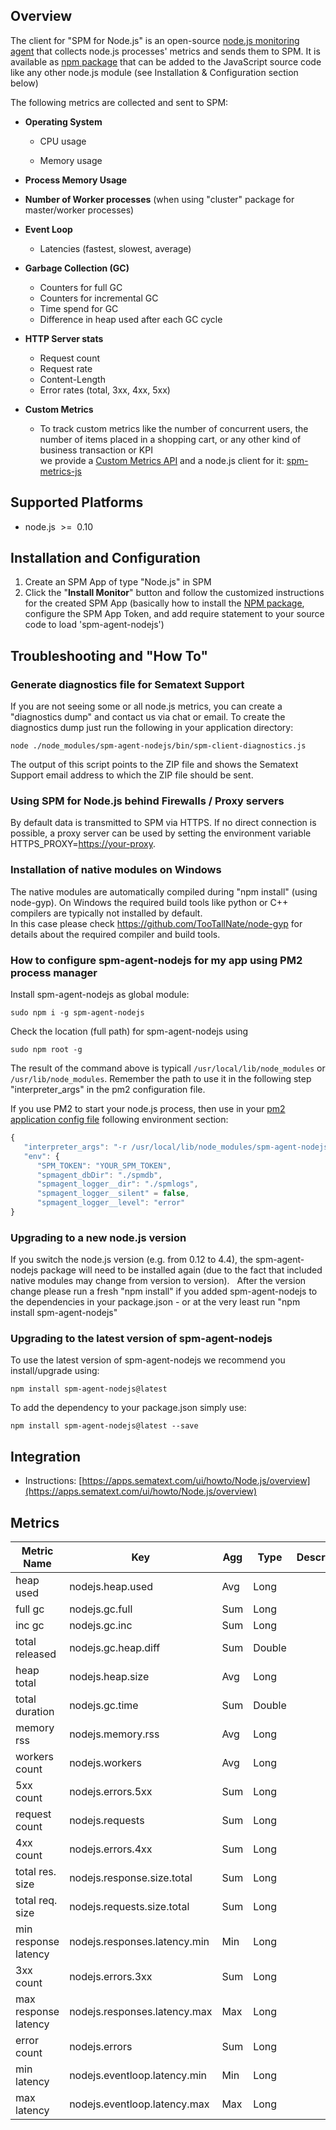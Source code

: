 ## Overview

The client for "SPM for Node.js" is an open-source [node.js monitoring agent](https://github.com/sematext/spm-agent-nodejs) that collects
node.js processes' metrics and sends them to SPM. It is available
as [npm](https://www.npmjs.com/package/spm-agent-nodejs)[ package](https://www.npmjs.com/package/spm-agent-nodejs)
that can be added to the JavaScript source code like any other node.js
module (see Installation & Configuration section below)

The following metrics are collected and sent to SPM:

  - **Operating System**
    
      - CPU usage 
    
      - Memory usage

  - **Process Memory Usage**

  - **Number of Worker processes** (when using "cluster" package for
    master/worker processes)

  - **Event Loop**
    
      - Latencies (fastest, slowest, average)

  - **Garbage Collection (GC)**
    
      - Counters for full GC
      - Counters for incremental GC
      - Time spend for GC
      - Difference in heap used after each GC cycle

  - **HTTP Server stats**
    
      - Request count
      - Request rate
      - Content-Length
      - Error rates (total, 3xx, 4xx, 5xx)

  - **Custom Metrics**
    
      - To track custom metrics like the number of concurrent users, the
        number of items placed in a shopping cart, or any other kind of
        business transaction or KPI   
        we provide a [Custom Metrics API](/monitoring/custom-metrics)
        and a node.js client for it:
        [spm-metrics-js](https://www.npmjs.com/package/spm-metrics-js) 

## Supported Platforms

  - node.js  \>=  0.10  
      

## Installation and Configuration

1.  Create an SPM App of type "Node.js" in SPM 
2.  Click the "**Install Monitor**" button and follow the customized
    instructions for the created SPM App (basically how to install the
    [NPM package](https://www.npmjs.com/package/spm-agent-nodejs),
    configure the SPM App Token, and add require statement to your
    source code to load 'spm-agent-nodejs')

## Troubleshooting and "How To"

### Generate diagnostics file for Sematext Support

If you are not seeing some or all node.js metrics, you can create a
"diagnostics dump" and contact us via chat or email. To create the
diagnostics dump just run the following in your application directory:

    node ./node_modules/spm-agent-nodejs/bin/spm-client-diagnostics.js 

The output of this script points to the ZIP file and shows the Sematext
Support email address to which the ZIP file should be sent. 

### Using SPM for Node.js behind Firewalls / Proxy servers   

By default data is transmitted to SPM via HTTPS. If no direct connection
is possible, a proxy server can be used by setting the environment
variable HTTPS\_PROXY=<https://your-proxy>.

### Installation of native modules on Windows

The native modules are automatically compiled during "npm install"
(using node-gyp). On Windows the required build tools like python or C++
compilers are typically not installed by default.  
In this case please check <https://github.com/TooTallNate/node-gyp> for
details about the required compiler and build tools.

### How to configure spm-agent-nodejs for my app using PM2 process manager

Install spm-agent-nodejs as global module: 

```
sudo npm i -g spm-agent-nodejs
```

Check the location (full path) for spm-agent-nodejs using 

```
sudo npm root -g
```

The result of the command above is typicall `/usr/local/lib/node_modules` or `/usr/lib/node_modules`. 
Remember the path to use it in the following step "interpreter_args" in the pm2 configuration file. 

If you use PM2 to start your node.js process, then use in your [pm2 application config file](http://pm2.keymetrics.io/docs/usage/application-declaration/#application-declaration-file) following environment section: 

```js
{ 
   "interpreter_args": "-r /usr/local/lib/node_modules/spm-agent-nodejs"
   "env": { 
      "SPM_TOKEN": "YOUR_SPM_TOKEN",
      "spmagent_dbDir": "./spmdb",
      "spmagent_logger__dir": "./spmlogs",
      "spmagent_logger__silent" = false,
      "spmagent_logger__level": "error"
}
```


### Upgrading to a new node.js version

If you switch the node.js version (e.g. from 0.12 to 4.4), the
spm-agent-nodejs package will need to be installed again (due to the
fact that included native modules may change from version to version).
  After the version change please run a fresh "npm install" if you
added spm-agent-nodejs to the dependencies in your package.json - or at
the very least run "npm install spm-agent-nodejs" 

### Upgrading to the latest version of spm-agent-nodejs

To use the latest version of spm-agent-nodejs we recommend you
install/upgrade using:

    npm install spm-agent-nodejs@latest

To add the dependency to your package.json simply use:

    npm install spm-agent-nodejs@latest --save

## Integration

- Instructions: [https://apps.sematext.com/ui/howto/Node.js/overview](https://apps.sematext.com/ui/howto/Node.js/overview)

## Metrics

Metric Name | Key | Agg | Type | Description
--- | --- | --- | --- | ---
heap used | nodejs.heap.used | Avg | Long | 
full gc | nodejs.gc.full | Sum | Long | 
inc gc | nodejs.gc.inc | Sum | Long | 
total released | nodejs.gc.heap.diff | Sum | Double | 
heap total | nodejs.heap.size | Avg | Long | 
total duration | nodejs.gc.time | Sum | Double | 
memory rss | nodejs.memory.rss | Avg | Long | 
workers count | nodejs.workers | Avg | Long | 
5xx count | nodejs.errors.5xx | Sum | Long | 
request count | nodejs.requests | Sum | Long | 
4xx count | nodejs.errors.4xx | Sum | Long | 
total res. size | nodejs.response.size.total | Sum | Long | 
total req. size | nodejs.requests.size.total | Sum | Long | 
min response latency | nodejs.responses.latency.min | Min | Long | 
3xx count | nodejs.errors.3xx | Sum | Long | 
max response latency | nodejs.responses.latency.max | Max | Long | 
error count | nodejs.errors | Sum | Long | 
min latency | nodejs.eventloop.latency.min | Min | Long | 
max latency | nodejs.eventloop.latency.max | Max | Long | 

